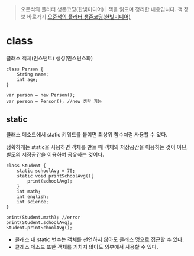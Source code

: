 > 오준석의 플러터 생존코딩(한빛미디어) | 책을 읽으며 정리한 내용입니다. 책 정보 바로가기 [오준석의 플러터 생존코딩(한빛미디어)](https://www.hanbit.co.kr/store/books/look.php?p_code=B9770627589)

# class

클래스 객체(인스턴트) 생성(인스턴스화)

```
class Person {
    String name;
    int age;
}

var person = new Person();
var person = Person(); //new 생략 가능
```

## static

클래스 메소드에서 static 키워드를 붙이면 최상위 함수처럼 사용할 수 있다.

정확하게는 static을 사용하면 객체를 만들 때 객체의 저장공간을 이용하는 것이 아닌, 별도의 저장공간을 이용하여 공유하는 것이다.

```
class Student {
    static schoolAvg = 70;
    static void printSchoolAvg(){
        print(schoolAvg);
    }
    int math;
    int english;
    int science;
}

print(Student.math); //error
print(Student.schoolAvg);
Student.printSchoolAvg();
```

-   클래스 내 static 변수는 객체를 선언하지 않아도 클래스 명으로 접근할 수 있다.
-   클래스 메소드 또한 객체를 거치지 않아도 외부에서 사용할 수 있다.
